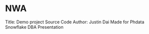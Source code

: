 # NWA
Title: Demo project Source Code
Author: Justin Dai
Made for Phdata Snowflake DBA Presentation
